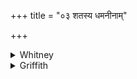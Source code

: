 +++
title = "०३ शतस्य धमनीनाम्"

+++

<details><summary>Whitney</summary>

### Translation
3. Of the hundred tubes, of the thousand veins, have stopped forsooth  
these midmost ones; the ends have rested (*ram*) together.

### Notes
In **d**, emendation to *ántyās* 'the end ones' would be an improvement;  
but Ppp. also has *antās: sakam antā 'raṁsata;* its **c** is corrupt  
(*asthū nibaddhāmāvā*); and it inserts *te* after *śatasya* in **a**.
</details>

<details><summary>Griffith</summary>

Among a thousand vessels charged with blood, among a thousand veins, Even these the middlemost stand still and their extremities have rest.
</details>
